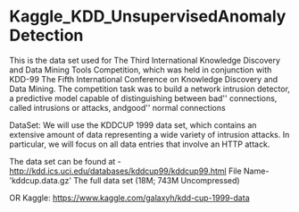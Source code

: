 # Kaggle_KDD_UnsupervisedAnomalyDetection

This is the data set used for The Third International Knowledge Discovery and Data Mining Tools Competition, which was held in conjunction with KDD-99 
The Fifth International Conference on Knowledge Discovery and Data Mining. 
The competition task was to build a network intrusion detector, a predictive model capable of distinguishing between bad'' connections, called intrusions or attacks, andgood'' normal connections

DataSet: 
We will use the KDDCUP 1999 data set, which contains an extensive amount of data representing a wide variety of intrusion attacks. 
In particular, we will focus on all data entries that involve an HTTP attack. 

The data set can be found at -    
http://kdd.ics.uci.edu/databases/kddcup99/kddcup99.html
File Name- 'kddcup.data.gz'
The full data set (18M; 743M Uncompressed)

OR
Kaggle:
https://www.kaggle.com/galaxyh/kdd-cup-1999-data
